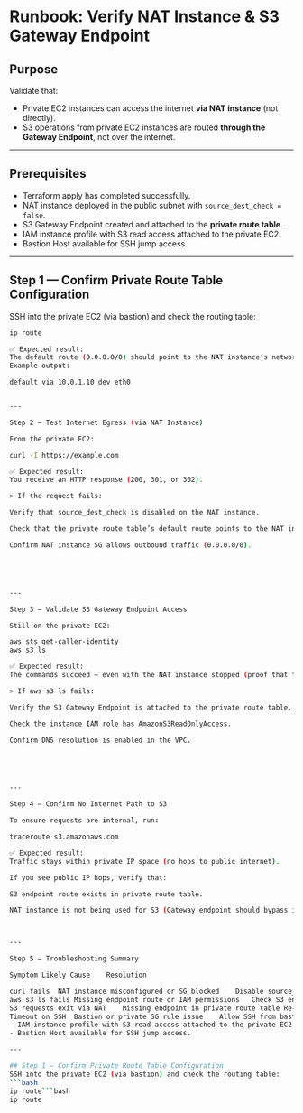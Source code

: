 <!--
Purpose:
- This runbook verifies that the NAT instance provides internet egress for private EC2 instances,
  and that the S3 Gateway Endpoint enables private S3 access without traversing the public internet.
- Scope: Secure VPC Foundation (Phase 1)
-->

# Runbook: Verify NAT Instance & S3 Gateway Endpoint

## Purpose
Validate that:
- Private EC2 instances can access the internet **via NAT instance** (not directly).  
- S3 operations from private EC2 instances are routed **through the Gateway Endpoint**, not over the internet.  

---

## Prerequisites
<!-- Confirm environment readiness before running validation -->
- Terraform apply has completed successfully.  
- NAT instance deployed in the public subnet with `source_dest_check = false`.  
- S3 Gateway Endpoint created and attached to the **private route table**.  
- IAM instance profile with S3 read access attached to the private EC2.  
- Bastion Host available for SSH jump access.  

---

## Step 1 — Confirm Private Route Table Configuration
SSH into the private EC2 (via bastion) and check the routing table:
```bash
ip route

✅ Expected result:
The default route (0.0.0.0/0) should point to the NAT instance’s network interface (ENI ID).
Example output:

default via 10.0.1.10 dev eth0


---

Step 2 — Test Internet Egress (via NAT Instance)

From the private EC2:

curl -I https://example.com

✅ Expected result:
You receive an HTTP response (200, 301, or 302).

> If the request fails:

Verify that source_dest_check is disabled on the NAT instance.

Check that the private route table’s default route points to the NAT instance ENI.

Confirm NAT instance SG allows outbound traffic (0.0.0.0/0).





---

Step 3 — Validate S3 Gateway Endpoint Access

Still on the private EC2:

aws sts get-caller-identity
aws s3 ls

✅ Expected result:
The commands succeed — even with the NAT instance stopped (proof that traffic uses the Gateway Endpoint).

> If aws s3 ls fails:

Verify the S3 Gateway Endpoint is attached to the private route table.

Check the instance IAM role has AmazonS3ReadOnlyAccess.

Confirm DNS resolution is enabled in the VPC.





---

Step 4 — Confirm No Internet Path to S3

To ensure requests are internal, run:

traceroute s3.amazonaws.com

✅ Expected result:
Traffic stays within private IP space (no hops to public internet).

If you see public IP hops, verify that:

S3 endpoint route exists in private route table.

NAT instance is not being used for S3 (Gateway endpoint should bypass it).



---

Step 5 — Troubleshooting Summary

Symptom	Likely Cause	Resolution

curl fails	NAT instance misconfigured or SG blocked	Disable source_dest_check, verify routes
aws s3 ls fails	Missing endpoint route or IAM permissions	Check S3 endpoint and instance role
S3 requests exit via NAT	Missing endpoint in private route table	Re-attach endpoint to correct route table
Timeout on SSH	Bastion or private SG rule issue	Allow SSH from bastion SG to private EC2 SG- S3 Gateway Endpoint created and attached to the **private route table**.  
- IAM instance profile with S3 read access attached to the private EC2.  
- Bastion Host available for SSH jump access.  

---

## Step 1 — Confirm Private Route Table Configuration
SSH into the private EC2 (via bastion) and check the routing table:
```bash
ip route```bash
ip route
```

<!--
Expected:
default points to the NAT instance ENI.
Test internet egress (on private EC2)
curl -I https://example.com

Expected:
HTTP 200/301/302.
Test S3 access via Gateway Endpoint (on private EC2)
aws sts get-caller-identity
aws s3 ls

Expected:
S3 operations succeed without traversing the internet/NAT.

Troubleshooting: 
curl fails → verify NAT instance source_dest_check=false; check private route table default route.

aws s3 ls fails → confirm endpoint is attached to private route table; verify instance IAM policy.

SSH path → ensure access to private EC2 only through bastion.
-->

